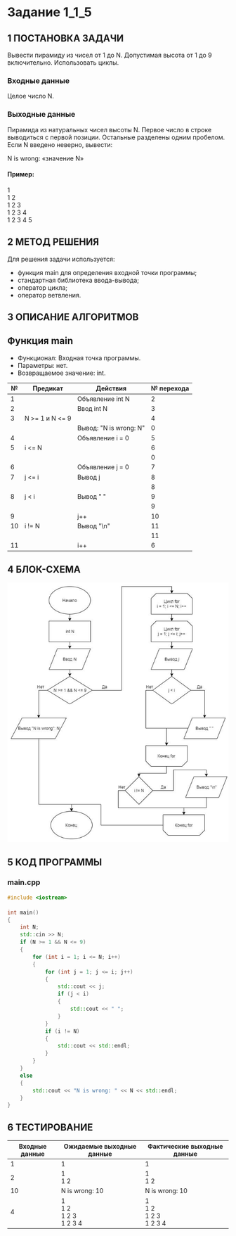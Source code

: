 # Задание 1_1_5

## 1 ПОСТАНОВКА ЗАДАЧИ

Вывести пирамиду из чисел от 1 до N. Допустимая высота от 1 до 9
включительно. Использовать циклы.

### Входные данные
Целое число N.

### Выходные данные
Пирамида из натуральных чисел высоты N. Первое число в строке
выводиться с первой позиции. Остальные разделены одним пробелом. Если N
введено неверно, вывести:

N is wrong: «значение N»

#### Пример:
1<br>
1 2<br>
1 2 3<br>
1 2 3 4<br>
1 2 3 4 5

## 2 МЕТОД РЕШЕНИЯ
Для решения задачи используется:
- функция main для определения входной точки программы;
- стандартная библиотека ввода-вывода;
- оператор цикла;
- оператор ветвления.

## 3 ОПИСАНИЕ АЛГОРИТМОВ

## Функция main
- Функционал: Входная точка программы.
- Параметры: нет.
- Возвращаемое значение: int.

| № | Предикат | Действия | № перехода |
| - | -------- | -------- | ---------- |
| 1 | | Объявление int N | 2
| 2 | | Ввод int N | 3 |
| 3 | N >= 1 и N <= 9 | | 4 |
| | | Вывод: "N is wrong: N" | 0 |
| 4 | | Объявление i = 0 | 5 |
| 5 | i <= N | | 6 |
| | | | 0 |
| 6 | | Объявление j = 0 | 7 |
| 7 | j <= i | Вывод j | 8 |
| | | | 8 |
| 8 | j < i | Вывод " " | 9 |
| | | | 9 |
| 9 | | j++ | 10 |
| 10 | i != N | Вывод "\n" | 11 |
| | | | 11 |
| 11 | | i++ | 6 |

## 4 БЛОК-СХЕМА

<img src='./assets/1_1_5_scheme.jpg' alt='block scheme'>

## 5 КОД ПРОГРАММЫ
### main.cpp

```cpp
#include <iostream>

int main()
{
    int N;
    std::cin >> N;
    if (N >= 1 && N <= 9)
    {
        for (int i = 1; i <= N; i++)
        {
            for (int j = 1; j <= i; j++)
            {
                std::cout << j;
                if (j < i)
                {
                    std::cout << " ";
                }
            }
            if (i != N)
            {
                std::cout << std::endl;
            }
        }
    }
    else
    {
        std::cout << "N is wrong: " << N << std::endl;
    }
}
```

## 6 ТЕСТИРОВАНИЕ
| Входные данные | Ожидаемые выходные данные | Фактические выходные данные |
| -------- | -------- | ---------- |
| 1 | 1 | 1 |
| 2 | 1<br>1 2 | 1<br>1 2 |
| 10 | N is wrong: 10 | N is wrong: 10 |
| 4 | 1<br>1 2<br>1 2 3<br>1 2 3 4 | 1<br>1 2<br>1 2 3<br>1 2 3 4 |